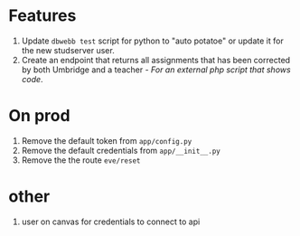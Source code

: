 # Features
1. Update `dbwebb test` script for python to "auto potatoe" or update it for the new studserver user.
1. Create an endpoint that returns all assignments that has been corrected by both Umbridge and a teacher - *For an external php script that shows code*.


# On prod
1. Remove the default token from `app/config.py`
1. Remove the default credentials from `app/__init__.py`
1. Remove the the route `eve/reset`


# other
1. user on canvas for credentials to connect to api
